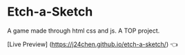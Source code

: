 # Etch-a-Sketch 

A game made through html css and js. A TOP project.

[Live Preview] (https://j24chen.github.io/etch-a-sketch/) 👈
